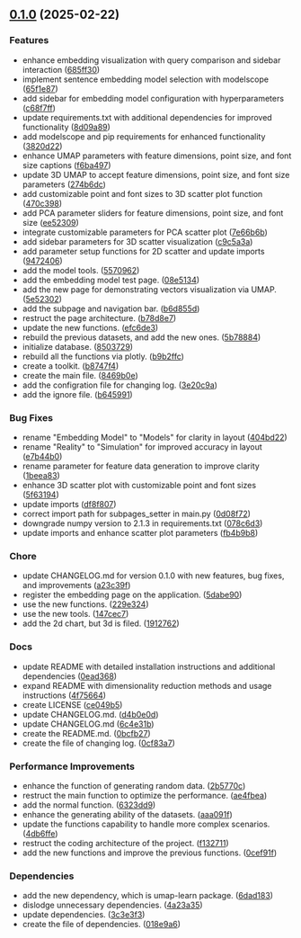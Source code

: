 <!-- insertion marker -->
<a name="0.1.0"></a>

## [0.1.0](https://github.com/DaoChaShao/py-st-embedding/compare/36081daabae33f6560bc7c61214158f7d738e897...0.1.0) (2025-02-22)

### Features

- enhance embedding visualization with query comparison and sidebar interaction ([685ff30](https://github.com/DaoChaShao/py-st-embedding/commit/685ff30f02935d30150b6d13fb91972626b910c3))
- implement sentence embedding model selection with modelscope ([65f1e87](https://github.com/DaoChaShao/py-st-embedding/commit/65f1e8735dec41e7026ac2934423b4c7298b09fc))
- add sidebar for embedding model configuration with hyperparameters ([c68f7ff](https://github.com/DaoChaShao/py-st-embedding/commit/c68f7ffcca478bfed895da8feaf4689f41f3fef9))
- update requirements.txt with additional dependencies for improved functionality ([8d09a89](https://github.com/DaoChaShao/py-st-embedding/commit/8d09a89c6098fde6021b257d0bb7ac9614189793))
- add modelscope and pip requirements for enhanced functionality ([3820d22](https://github.com/DaoChaShao/py-st-embedding/commit/3820d2257d226a95dc259b25ef3b67601ef1b30b))
- enhance UMAP parameters with feature dimensions, point size, and font size captions ([f6ba497](https://github.com/DaoChaShao/py-st-embedding/commit/f6ba497d7b53b7556db13c35f2fe325eb98bbe59))
- update 3D UMAP to accept feature dimensions, point size, and font size parameters ([274b6dc](https://github.com/DaoChaShao/py-st-embedding/commit/274b6dc4bc4b52ae50820351f5252df094eb356a))
- add customizable point and font sizes to 3D scatter plot function ([470c398](https://github.com/DaoChaShao/py-st-embedding/commit/470c3985263753b9931416599a949574086dce59))
- add PCA parameter sliders for feature dimensions, point size, and font size ([ee52309](https://github.com/DaoChaShao/py-st-embedding/commit/ee5230946ea5fc06e279a35a414794c296b68a54))
- integrate customizable parameters for PCA scatter plot ([7e66b6b](https://github.com/DaoChaShao/py-st-embedding/commit/7e66b6b17d29a0952356fe42e01766e917ea2d23))
- add sidebar parameters for 3D scatter visualization ([c9c5a3a](https://github.com/DaoChaShao/py-st-embedding/commit/c9c5a3a1c96f70648946e5e6f610dc25c3377680))
- add parameter setup functions for 2D scatter and update imports ([9472406](https://github.com/DaoChaShao/py-st-embedding/commit/94724062469919ccf7d55be614a1840888443895))
- add the model tools. ([5570962](https://github.com/DaoChaShao/py-st-embedding/commit/55709626a1ab10d577ac5beaec31a282a1fd339f))
- add the embedding model test page. ([08e5134](https://github.com/DaoChaShao/py-st-embedding/commit/08e51341e49eaa9a889f63d0e683fa43128eaf6e))
- add the new page for demonstrating vectors visualization via UMAP. ([5e52302](https://github.com/DaoChaShao/py-st-embedding/commit/5e52302dd5601bfcd024122fb57b5c1fd50c681f))
- add the subpage and navigation bar. ([b6d855d](https://github.com/DaoChaShao/py-st-embedding/commit/b6d855d23ba16d8aa29f39a5fe325798ae0031c1))
- restruct the page architecture. ([b78d8e7](https://github.com/DaoChaShao/py-st-embedding/commit/b78d8e73d3cd90417b38999d9cbc1dad94cbc681))
- update the new functions. ([efc6de3](https://github.com/DaoChaShao/py-st-embedding/commit/efc6de3f7a75e72704548fdd3f6626984a06ca13))
- rebuild the previous datasets, and add the new ones. ([5b78884](https://github.com/DaoChaShao/py-st-embedding/commit/5b78884c85fbbeb5dc6c3d20c92291b327281393))
- initialize database. ([8503729](https://github.com/DaoChaShao/py-st-embedding/commit/850372949e007b57f0a79f6877aa500d05f6bf41))
- rebuild all the functions via plotly. ([b9b2ffc](https://github.com/DaoChaShao/py-st-embedding/commit/b9b2ffc799aee805e300453a374c11a77799ee0c))
- create a toolkit. ([b8747f4](https://github.com/DaoChaShao/py-st-embedding/commit/b8747f4e7de499979b081a973aa418fc18349aee))
- create the main file. ([8469b0e](https://github.com/DaoChaShao/py-st-embedding/commit/8469b0e8e58b842c18e102cbca0d49cb32c97104))
- add the configration file for changing log. ([3e20c9a](https://github.com/DaoChaShao/py-st-embedding/commit/3e20c9a314e72e5a4966136e9909f36bb3876cfb))
- add the ignore file. ([b645991](https://github.com/DaoChaShao/py-st-embedding/commit/b645991c5c521505a4f028b11e8012045e1df37f))

### Bug Fixes

- rename "Embedding Model" to "Models" for clarity in layout ([404bd22](https://github.com/DaoChaShao/py-st-embedding/commit/404bd2276961c14cd9e748c66b20a90b32d6fa59))
- rename "Reality" to "Simulation" for improved accuracy in layout ([e7b44b0](https://github.com/DaoChaShao/py-st-embedding/commit/e7b44b0c4de39cce6dd8e234668fcbcd9254a632))
- rename parameter for feature data generation to improve clarity ([1beea83](https://github.com/DaoChaShao/py-st-embedding/commit/1beea83893a77840147741b2d131d3d42b9fe442))
- enhance 3D scatter plot with customizable point and font sizes ([5f63194](https://github.com/DaoChaShao/py-st-embedding/commit/5f63194a66a30eec3d79fbc97477b30d52e21e7c))
- update imports ([df8f807](https://github.com/DaoChaShao/py-st-embedding/commit/df8f8070721289c165dd937fc908aa233327704e))
- correct import path for subpages_setter in main.py ([0d08f72](https://github.com/DaoChaShao/py-st-embedding/commit/0d08f7257df953db67aecacd125c591c98d4e4d5))
- downgrade numpy version to 2.1.3 in requirements.txt ([078c6d3](https://github.com/DaoChaShao/py-st-embedding/commit/078c6d31fd6174110c8cf300abe47f0c88cd3990))
- update imports and enhance scatter plot parameters ([fb4b9b8](https://github.com/DaoChaShao/py-st-embedding/commit/fb4b9b8d07672961feb200c0bc231be3e06d7a96))

### Chore

- update CHANGELOG.md for version 0.1.0 with new features, bug fixes, and improvements ([a23c39f](https://github.com/DaoChaShao/py-st-embedding/commit/a23c39fcc0d18e5eea4d8d7d6920e78751ba0eb8))
- register the embedding page on the application. ([5dabe90](https://github.com/DaoChaShao/py-st-embedding/commit/5dabe905d9429c9e68a1f30690472ac2cb945059))
- use the new functions. ([229e324](https://github.com/DaoChaShao/py-st-embedding/commit/229e32486ad2946fe067f85cba2c596e571e8499))
- use the new tools. ([147cec7](https://github.com/DaoChaShao/py-st-embedding/commit/147cec7f7b1f85ec540fdb9cb6da241e6123b6cd))
- add the 2d chart, but 3d is filed. ([1912762](https://github.com/DaoChaShao/py-st-embedding/commit/1912762a8e0d674c6f83d2ece3caadb620dc3cad))

### Docs

- update README with detailed installation instructions and additional dependencies ([0ead368](https://github.com/DaoChaShao/py-st-embedding/commit/0ead368c8bf4b0c6c05ffbeb2ebe5cff704df4af))
- expand README with dimensionality reduction methods and usage instructions ([4f75664](https://github.com/DaoChaShao/py-st-embedding/commit/4f75664d41dfeaf195fd4ea7bc3910308eccd6aa))
- create LICENSE ([ce049b5](https://github.com/DaoChaShao/py-st-embedding/commit/ce049b5a44e26acad81cf6706bc9301187eba3fa))
- update CHANGELOG.md. ([d4b0e0d](https://github.com/DaoChaShao/py-st-embedding/commit/d4b0e0d9e8c00508e6bcf2bebce48f88873bb445))
- update CHANGELOG.md ([6c4e31b](https://github.com/DaoChaShao/py-st-embedding/commit/6c4e31b0f3e4e8bd8fc01aea79b929cd76e0d4d7))
- create the README.md. ([0bcfb27](https://github.com/DaoChaShao/py-st-embedding/commit/0bcfb27c9cd8b6beb5f8b6e651c6c5cd7dad7ebd))
- create the file of changing log. ([0cf83a7](https://github.com/DaoChaShao/py-st-embedding/commit/0cf83a75794b621717f00347442021e9c3498869))

### Performance Improvements

- enhance the function of generating random data. ([2b5770c](https://github.com/DaoChaShao/py-st-embedding/commit/2b5770c08e98810d686cdc90f04aeb4d3000e619))
- restruct the main function to optimize the performance. ([ae4fbea](https://github.com/DaoChaShao/py-st-embedding/commit/ae4fbea4be2baaf1a297434f6fda689913dcc671))
- add the normal function. ([6323dd9](https://github.com/DaoChaShao/py-st-embedding/commit/6323dd9fde109ed3766e72d2f44ea86be61dc78b))
- enhance the generating ability of the datasets. ([aaa091f](https://github.com/DaoChaShao/py-st-embedding/commit/aaa091f0a9ef0b8aa202037118394c1a378d1dc4))
- update the functions capability to handle more complex scenarios. ([4db6ffe](https://github.com/DaoChaShao/py-st-embedding/commit/4db6ffe894f932cb02820a3314fc34fd27c6b49f))
- restruct the coding architecture of the project. ([f132711](https://github.com/DaoChaShao/py-st-embedding/commit/f13271115f76e7fa259b1d9d7caecab6d3e58450))
- add the new functions and improve the previous functions. ([0cef91f](https://github.com/DaoChaShao/py-st-embedding/commit/0cef91fc9875d44b982edb7b637e82776de0d871))

### Dependencies

- add the new dependency, which is umap-learn package. ([6dad183](https://github.com/DaoChaShao/py-st-embedding/commit/6dad183c4d7c85161a6982e6bc6bcf9a5cc87bac))
- dislodge unnecessary dependencies. ([4a23a35](https://github.com/DaoChaShao/py-st-embedding/commit/4a23a355ee670454b6de3eb3b0f5e206b4b7c3f0))
- update dependencies. ([3c3e3f3](https://github.com/DaoChaShao/py-st-embedding/commit/3c3e3f3a9025727a4553c9be016ed12ba7f9689f))
- create the file of dependencies. ([018e9a6](https://github.com/DaoChaShao/py-st-embedding/commit/018e9a666e4adc95bc56f007f5f3edcef6e7127a))

